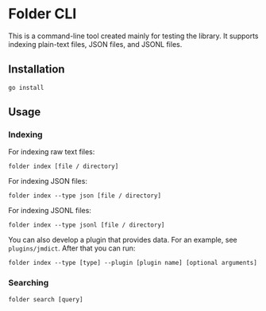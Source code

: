 # Folder CLI

This is a command-line tool created mainly for testing the library. It supports indexing plain-text files, JSON files, and JSONL files.

## Installation

```
go install
```

## Usage

### Indexing

For indexing raw text files:
```
folder index [file / directory]
```

For indexing JSON files:
```
folder index --type json [file / directory]
```

For indexing JSONL files:
```
folder index --type jsonl [file / directory]
```

You can also develop a plugin that provides data. For an example, see `plugins/jmdict`. After that you can run:
```
folder index --type [type] --plugin [plugin name] [optional arguments]
```

### Searching

```
folder search [query]
```